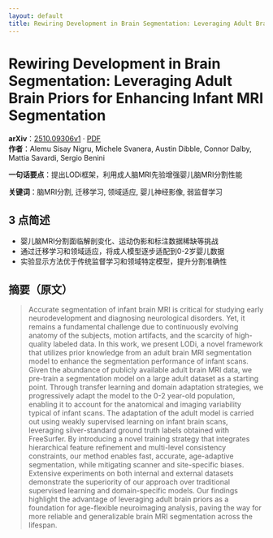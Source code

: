 ```yaml
---
layout: default
title: Rewiring Development in Brain Segmentation: Leveraging Adult Brain Priors for Enhancing Infant MRI Segmentation
---
```


# Rewiring Development in Brain Segmentation: Leveraging Adult Brain Priors for Enhancing Infant MRI Segmentation
**arXiv**：[2510.09306v1](https://arxiv.org/abs/2510.09306) · [PDF](https://arxiv.org/pdf/2510.09306.pdf)  
**作者**：Alemu Sisay Nigru, Michele Svanera, Austin Dibble, Connor Dalby, Mattia Savardi, Sergio Benini  

**一句话要点**：提出LODi框架，利用成人脑MRI先验增强婴儿脑MRI分割性能

**关键词**：脑MRI分割, 迁移学习, 领域适应, 婴儿神经影像, 弱监督学习

## 3 点简述
- 婴儿脑MRI分割面临解剖变化、运动伪影和标注数据稀缺等挑战
- 通过迁移学习和领域适应，将成人模型逐步适配到0-2岁婴儿数据
- 实验显示方法优于传统监督学习和领域特定模型，提升分割准确性

## 摘要（原文）

> Accurate segmentation of infant brain MRI is critical for studying early
> neurodevelopment and diagnosing neurological disorders. Yet, it remains a
> fundamental challenge due to continuously evolving anatomy of the subjects,
> motion artifacts, and the scarcity of high-quality labeled data. In this work,
> we present LODi, a novel framework that utilizes prior knowledge from an adult
> brain MRI segmentation model to enhance the segmentation performance of infant
> scans. Given the abundance of publicly available adult brain MRI data, we
> pre-train a segmentation model on a large adult dataset as a starting point.
> Through transfer learning and domain adaptation strategies, we progressively
> adapt the model to the 0-2 year-old population, enabling it to account for the
> anatomical and imaging variability typical of infant scans. The adaptation of
> the adult model is carried out using weakly supervised learning on infant brain
> scans, leveraging silver-standard ground truth labels obtained with FreeSurfer.
> By introducing a novel training strategy that integrates hierarchical feature
> refinement and multi-level consistency constraints, our method enables fast,
> accurate, age-adaptive segmentation, while mitigating scanner and site-specific
> biases. Extensive experiments on both internal and external datasets
> demonstrate the superiority of our approach over traditional supervised
> learning and domain-specific models. Our findings highlight the advantage of
> leveraging adult brain priors as a foundation for age-flexible neuroimaging
> analysis, paving the way for more reliable and generalizable brain MRI
> segmentation across the lifespan.

